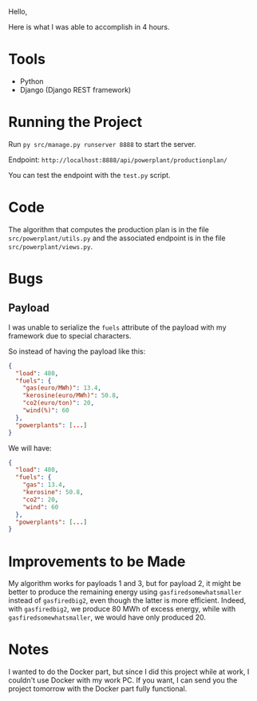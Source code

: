 Hello,

Here is what I was able to accomplish in 4 hours.

# Tools
- Python
- Django (Django REST framework)

# Running the Project
Run `py src/manage.py runserver 8888` to start the server.

Endpoint: `http://localhost:8888/api/powerplant/productionplan/`

You can test the endpoint with the `test.py` script.

# Code
The algorithm that computes the production plan is in the file ``src/powerplant/utils.py`` and the associated endpoint is in the file ``src/powerplant/views.py``.

# Bugs

## Payload
I was unable to serialize the `fuels` attribute of the payload with my framework due to special characters.

So instead of having the payload like this:
```json
{
  "load": 480,
  "fuels": {
    "gas(euro/MWh)": 13.4,
    "kerosine(euro/MWh)": 50.8,
    "co2(euro/ton)": 20,
    "wind(%)": 60
  },
  "powerplants": [...]
}
```

We will have:
```json
{
  "load": 480,
  "fuels": {
    "gas": 13.4,
    "kerosine": 50.8,
    "co2": 20,
    "wind": 60
  },
  "powerplants": [...]
}
```

# Improvements to be Made

My algorithm works for payloads 1 and 3, but for payload 2, it might be better to produce the remaining energy using `gasfiredsomewhatsmaller` instead of `gasfiredbig2`, even though the latter is more efficient. Indeed, with `gasfiredbig2`, we produce 80 MWh of excess energy, while with `gasfiredsomewhatsmaller`, we would have only produced 20.

# Notes

I wanted to do the Docker part, but since I did this project while at work, I couldn't use Docker with my work PC. If you want, I can send you the project tomorrow with the Docker part fully functional.